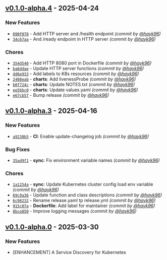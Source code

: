 ## [v0.1.0-alpha.4] - 2025-04-24
### New Features
- [`090f078`](https://github.com/hayk96/kubebridge/commit/090f078c40d5c546b65cb728fc4b7abacf9a8d94) - Add HTTP server and /health endpoint *(commit by [@hayk96](https://github.com/hayk96))*
- [`34c67aa`](https://github.com/hayk96/kubebridge/commit/34c67aa22af503747c17ef43e5348b7b580a967a) - And /ready endpoint in HTTP server *(commit by [@hayk96](https://github.com/hayk96))*

### Chores
- [`354d540`](https://github.com/hayk96/kubebridge/commit/354d540709f5646e6587a8475f5f97b9606a14b6) - Add HTTP 8080 port in Dockerfile *(commit by [@hayk96](https://github.com/hayk96))*
- [`ba6ddae`](https://github.com/hayk96/kubebridge/commit/ba6ddaee74130578e41a723e0849734d4bb21f5b) - Update HTTP server functions *(commit by [@hayk96](https://github.com/hayk96))*
- [`dd6e933`](https://github.com/hayk96/kubebridge/commit/dd6e9337159a35055da7d1802cd033c312007668) - Add labels to K8s resources *(commit by [@hayk96](https://github.com/hayk96))*
- [`2408eab`](https://github.com/hayk96/kubebridge/commit/2408eab80656116212af6bfeb56e0f0402b8c97b) - **charts**: Add livenessProbe *(commit by [@hayk96](https://github.com/hayk96))*
- [`b0f724c`](https://github.com/hayk96/kubebridge/commit/b0f724c116862bcb4a43c99edce52caefc09111f) - **charts**: Update NOTES.txt *(commit by [@hayk96](https://github.com/hayk96))*
- [`ee5bbc0`](https://github.com/hayk96/kubebridge/commit/ee5bbc0d7b79e098ff9ca90d49f716d842de9bcb) - **charts**: Update values.yaml *(commit by [@hayk96](https://github.com/hayk96))*
- [`e67cb57`](https://github.com/hayk96/kubebridge/commit/e67cb57a82fe8d8017036dca94b8cdd64d85e1b1) - Bump release *(commit by [@hayk96](https://github.com/hayk96))*


## [v0.1.0-alpha.3] - 2025-04-16
### New Features
- [`a9238b5`](https://github.com/hayk96/kubebridge/commit/a9238b51a4816e16f549f9809791130bd5d1e490) - **CI**: Enable update-changelog job *(commit by [@hayk96](https://github.com/hayk96))*

### Bug Fixes
- [`35ad9f1`](https://github.com/hayk96/kubebridge/commit/35ad9f1e333d9a5eb1c397f5228dfee35b3f3d87) - **sync**: Fix environment variable names *(commit by [@hayk96](https://github.com/hayk96))*

### Chores
- [`1a1254a`](https://github.com/hayk96/kubebridge/commit/1a1254a862c2c4929afe7c68418f7334032cc3ad) - **sync**: Update Kubernetes cluster config load env variable *(commit by [@hayk96](https://github.com/hayk96))*
- [`69c9a36`](https://github.com/hayk96/kubebridge/commit/69c9a369ce8dee1757a9fa38787048588f6e4801) - Update function and class descriptions *(commit by [@hayk96](https://github.com/hayk96))*
- [`6c98232`](https://github.com/hayk96/kubebridge/commit/6c98232554655c59a18d2558a8248d98cbc69893) - Rename release.yaml tp release.yml *(commit by [@hayk96](https://github.com/hayk96))*
- [`915c07a`](https://github.com/hayk96/kubebridge/commit/915c07a058ba431e378802c1ebfc673c89f337ea) - **Dockerfile**: Add label for maintainer *(commit by [@hayk96](https://github.com/hayk96))*
- [`8bce850`](https://github.com/hayk96/kubebridge/commit/8bce850c2c54097ac5feb11426f896eaf1e5e393) - Improve logging messages *(commit by [@hayk96](https://github.com/hayk96))*


## [v0.1.0-alpha.0] - 2025-03-30
### New Features
- [ENHANCEMENT] A Service Discovery for Kubernetes

[v0.1.0-alpha.0]: https://github.com/hayk96/kubebridge/tree/v0.1.0-alpha.0
[v0.1.0-alpha.3]: https://github.com/hayk96/kubebridge/compare/v0.1.0-alpha.2...v0.1.0-alpha.3
[v0.1.0-alpha.4]: https://github.com/hayk96/kubebridge/compare/v0.1.0-alpha.3...v0.1.0-alpha.4
